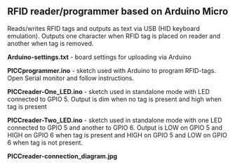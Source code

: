 ## RFID reader/programmer based on Arduino Micro

Reads/writes RFID tags and outputs as text via USB (HID keyboard emulation).
Outputs one character when RFID tag is placed on reader and another when tag is removed.

**Arduino-settings.txt** - board settings for uploading via Arduino

**PICCprogrammer.ino** - sketch used with Arduino to program RFID-tags. Open Serial monitor and follow instructions.

**PICCreader-One_LED.ino** - sketch used in standalone mode with LED connected to GPIO 5. Output is dim when no tag is present and high when tag is present

**PICCreader-Two_LED.ino** - sketch used in standalone mode with one LED connected to GPIO 5 and another to GPIO 6. Output is LOW on GPIO 5 and HIGH on GPIO 6 when tag is present and HIGH on GPIO 5 and LOW on GPIO 6 when tag is not present.

**PICCreader-connection_diagram.jpg**
